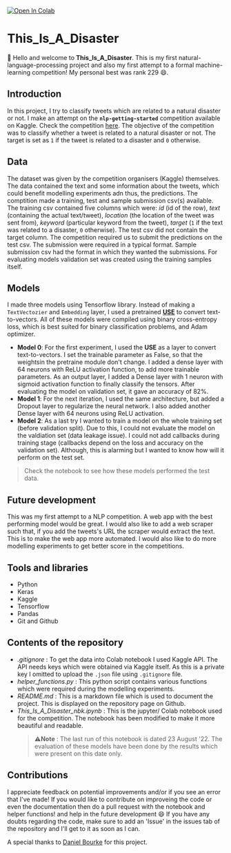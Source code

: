 [![Open In Colab](https://colab.research.google.com/assets/colab-badge.svg)](https://colab.research.google.com/github/ishandandekar/This_Is_A_Disaster/blob/main/This_Is_A_Disaster_nbk.ipynb)

# This_Is_A_Disaster

:wave: Hello and welcome to **This_Is_A_Disaster**. This is my first natural-language-processing project and also my first attempt to a formal machine-learning competition! My personal best was rank 229 :smile:.

## Introduction

In this project, I try to classify tweets which are related to a natural disaster or not. I make an attempt on the **`nlp-getting-started`** competition available on Kaggle. Check the competition [here](https://www.kaggle.com/competitions/nlp-getting-started/overview). The objective of the competition was to classify whether a tweet is related to a natural disaster or not. The target is set as `1` if the tweet is related to a disaster and `0` otherwise.

## Data

The dataset was given by the competition organisers (Kaggle) themselves. The data contained the text and some information about the tweets, which could benefit modelling experiments adn thus, the predictions. The comptition made a training, test and sample submission csv(s) available. The training csv contained five columns which were: _id_ (id of the row), _text_ (containing the actual text/tweet), _location_ (the location of the tweet was sent from), _keyword_ (particular keyword from the tweet), _target_ (`1` if the text was related to a disaster, `0` otherwise). The test csv did not contain the target column. The competition required us to submit the predictions on the test csv. The submission were required in a typical format. Sample submission csv had the format in which they wanted the submissions. For evaluating models validation set was created using the training samples itself.

## Models

I made three models using Tensorflow library. Instead of making a `TextVectozier` and `Embedding` layer, I used a pretrained **[USE](https://tfhub.dev/google/universal-sentence-encoder/4)** to convert text-to-vectors. All of these models were compiled using binary cross-entropy loss, which is best suited for binary classification problems, and Adam optimizer.

- **Model 0**: For the first experiment, I used the **USE** as a layer to convert text-to-vectors. I set the trainable parameter as False, so that the weightsin the pretraine module don't change. I added a dense layer with 64 neurons with ReLU activation function, to add more trainable parameters. As an output layer, I added a Dense layer with 1 neuron with sigmoid activation function to finally classify the tensors. After evaluating the model on validation set, it gave an accuracy of 82%.
- **Model 1**: For the next iteration, I used the same architecture, but added a Dropout layer to regularize the neural network. I also added another Dense layer with 64 neurons using ReLU activation.
- **Model 2**: As a last try I wanted to train a model on the whole training set (before validation split). Due to this, I could not evaluate the model on the valdiation set (data leakage issue). I could not add callbacks during training stage (callbacks depend on the loss and accuracy on the validation set). Although, this is alarming but I wanted to know how will it perform on the test set.

> Check the notebook to see how these models performed the test data.

## Future development

This was my first attempt to a NLP competition. A web app with the best performing model would be great. I would also like to add a web scraper such that, if you add the tweets's URL the scraper would extract the text. This is to make the web app more automated. I would also like to do more modelling experiments to get better score in the competitions.

## Tools and libraries

- Python
- Keras
- Kaggle
- Tensorflow
- Pandas
- Git and Github

## Contents of the repository

- _.gitignore_ : To get the data into Colab notebook I used Kaggle API. The API needs keys which were obtained via Kaggle itself. As this is a private key I omitted to upload the `.json` file using `.gitignore` file.
- _helper_functions.py_ : This python script contains various functions which were required during the modelling experiments.
- _README.md_ : This is a markdown file which is used to document the project. This is displayed on the repository page on Github.
- _This_Is_A_Disaster_nbk.ipynb_ : This is the jupyter/ Colab notebook used for the competition. The notebook has been modified to make it more beautiful and readable.
  > :warning:**Note** : The last run of this notebook is dated 23 August '22. The evaluation of these models have been done by the results which were present on this date only.

## Contributions

I appreciate feedback on potential improvements and/or if you see an error that I've made! If you would like to contribute on improveing the code or even the documentation then do a pull request with the notebook and helper functions! and help in the future development :smile: If you have any doubts regarding the code, make sure to add an 'Issue' in the issues tab of the repository and I'll get to it as soon as I can.

A special thanks to [Daniel Bourke](https://www.mrdbourke.com/) for this project.
